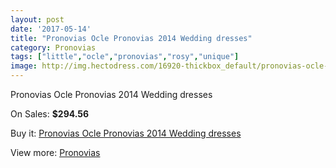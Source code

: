 ```yaml
---
layout: post
date: '2017-05-14'
title: "Pronovias Ocle Pronovias 2014 Wedding dresses"
category: Pronovias
tags: ["little","ocle","pronovias","rosy","unique"]
image: http://img.hectodress.com/16920-thickbox_default/pronovias-ocle-pronovias-2014-wedding-dresses.jpg
---
```

Pronovias Ocle Pronovias 2014 Wedding dresses

On Sales: **$294.56**
<a href="https://www.hectodress.com/pronovias/8065-pronovias-ocle-pronovias-2014-wedding-dresses.html"><amp-img layout="responsive" width="600" height="600" src="//img.hectodress.com/16920-thickbox_default/pronovias-ocle-pronovias-2014-wedding-dresses.jpg" alt="Pronovias Ocle Pronovias 2014 Wedding dresses 0" /></a>
<a href="https://www.hectodress.com/pronovias/8065-pronovias-ocle-pronovias-2014-wedding-dresses.html"><amp-img layout="responsive" width="600" height="600" src="//img.hectodress.com/16923-thickbox_default/pronovias-ocle-pronovias-2014-wedding-dresses.jpg" alt="Pronovias Ocle Pronovias 2014 Wedding dresses 1" /></a>
<a href="https://www.hectodress.com/pronovias/8065-pronovias-ocle-pronovias-2014-wedding-dresses.html"><amp-img layout="responsive" width="600" height="600" src="//img.hectodress.com/16922-thickbox_default/pronovias-ocle-pronovias-2014-wedding-dresses.jpg" alt="Pronovias Ocle Pronovias 2014 Wedding dresses 2" /></a>
<a href="https://www.hectodress.com/pronovias/8065-pronovias-ocle-pronovias-2014-wedding-dresses.html"><amp-img layout="responsive" width="600" height="600" src="//img.hectodress.com/16921-thickbox_default/pronovias-ocle-pronovias-2014-wedding-dresses.jpg" alt="Pronovias Ocle Pronovias 2014 Wedding dresses 3" /></a>

Buy it: [Pronovias Ocle Pronovias 2014 Wedding dresses](https://www.hectodress.com/pronovias/8065-pronovias-ocle-pronovias-2014-wedding-dresses.html "Pronovias Ocle Pronovias 2014 Wedding dresses")

View more: [Pronovias](https://www.hectodress.com/139-pronovias "Pronovias")